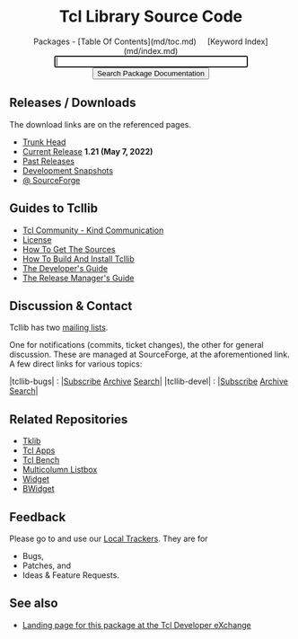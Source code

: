 <div class='fossil-doc' data-title='Tcl Library Source Code'>

<h1 align="center">Tcl Library Source Code</h1>

<center>
Packages - [Table Of Contents](md/toc.md)
&nbsp;&nbsp;&nbsp;
[Keyword Index](md/index.md)
</center>

<center>
	<form action='../../../docsrch' method='GET'>
	<input type="text" name="s" size="40" autofocus>
	<input type="submit" value="Search Package Documentation">
	</form>
</center>

## Releases / Downloads

The download links are on the referenced pages.

   * [Trunk Head](head.md)
   * [Current Release](../../../technote/7a047636411e9c9d8e1410ddee0fb02d1458a7c0) __1.21 (May 7, 2022)__
   * [Past Releases](../../../wiki?name=Past+Releases)
   * [Development Snapshots](../../../wiki?name=Development+Snapshots)
   * [@ SourceForge](https://sourceforge.net/projects/tcllib/files/)

## Guides to Tcllib

   * [Tcl Community - Kind Communication](md/tcllib/files/devdoc/tcl_community_communication.md)
   * [License](md/tcllib/files/devdoc/tcllib_license.md)
   * [How To Get The Sources](md/tcllib/files/devdoc/tcllib_sources.md)
   * [How To Build And Install Tcllib](md/tcllib/files/devdoc/tcllib_installer.md)
   * [The Developer's Guide](md/tcllib/files/devdoc/tcllib_devguide.md)
   * [The Release Manager's Guide](md/tcllib/files/devdoc/tcllib_releasemgr.md)

## Discussion & Contact

Tcllib has two
[mailing lists](https://sourceforge.net/p/tcllib/mailman/).

One for notifications (commits, ticket changes), the other for general
discussion. These are managed at SourceForge, at the aforementioned
link. A few direct links for various topics:

|tcllib-bugs| : |[Subscribe](https://lists.sourceforge.net/lists/listinfo/tcllib-bugs) [Archive](https://sourceforge.net/p/tcllib/mailman/tcllib-bugs) [Search](https://sourceforge.net/p/tcllib/mailman/search/?mail_list=tcllib-bugs)|
|tcllib-devel| : |[Subscribe](https://lists.sourceforge.net/lists/listinfo/tcllib-devel) [Archive](https://sourceforge.net/p/tcllib/mailman/tcllib-devel) [Search](https://sourceforge.net/p/tcllib/mailman/search/?mail_list=tcllib-devel)|

## Related Repositories

   * [Tklib](../../../../tklib)
   * [Tcl Apps](../../../../tclapps)
   * [Tcl Bench](../../../../tclbench)
   * [Multicolumn Listbox](../../../../mclistbox)
   * [Widget](../../../../widget)
   * [BWidget](../../../../bwidget)

## Feedback

Please go to and use our
[Local Trackers](../../../reportlist).
They are for

   * Bugs,
   * Patches, and	 
   * Ideas & Feature Requests.

## See also

   * [Landing page for this package at the Tcl Developer eXchange](http://www.tcl.tk/software/tcllib/)
